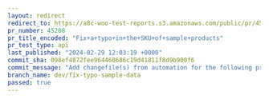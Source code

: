```yaml
---
layout: redirect
redirect_to: https://a8c-woo-test-reports.s3.amazonaws.com/public/pr/45208/api/index.html
pr_number: 45208
pr_title_encoded: "Fix+a+typo+in+the+SKU+of+sample+products"
pr_test_type: api
last_published: "2024-02-29 12:03:19 +0000"
commit_sha: 098ef4872fee964460686c19d41811f8d9b900f6
commit_message: "Add changefile(s) from automation for the following project(s): wooco…"
branch_name: dev/fix-typo-sample-data
passed: true
---
```

